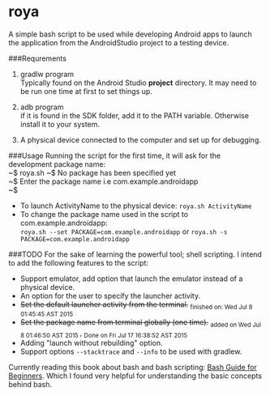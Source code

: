 # roya
A simple bash script to be used while developing Android apps to launch the application from the AndroidStudio project to a testing device.

###Requrements
1. gradlw program<br>
Typically found on the Android Studio **project** directory. It may need to be run one time at first to set things up.

2. adb program<br>
if it is found in the SDK folder, add it to the PATH variable. Otherwise install it to your system.

3. A physical device connected to the computer and set up for debugging.<br>

###Usage
Running the script for the first time, it will ask for the development package name:<br>
~$ roya.sh
~$ No package has been specified yet<br>
~$ Enter the package name i.e com.example.androidapp<br>
~$ 

* To launch ActivityName to the physical device: `roya.sh ActivityName`
* To change the package name used in the script to com.example.androidapp:<br> 
`roya.sh --set PACKAGE=com.example.androidapp` or `roya.sh -s PACKAGE=com.example.androidapp`

###TODO
For the sake of learning the powerful tool; shell scripting. I intend to add the following features to the script:
* Support emulator, add option that launch the emulator instead of a physical device.
* An option for the user to specify the launcher activity.
* ~~Set the default launcher activity from the terminal.~~ <sub> finished on: Wed Jul  8 01:45:45 AST 2015 </sub>
* ~~Set the package name from terminal globally (one time).~~ <sub> added on Wed Jul  8 01:46:50 AST 2015 </sub>,  <sub> Done on Fri Jul 17 16:38:52 AST 2015</sub>
* Adding "launch without rebuilding" option.
* Support options `--stacktrace` and `--info` to be used with gradlew.

Currently reading this book about bash and bash scripting: [Bash Guide for Beginners](http://tille.garrels.be/training/bash/). Which I found very helpful for understanding the basic concepts behind bash.
